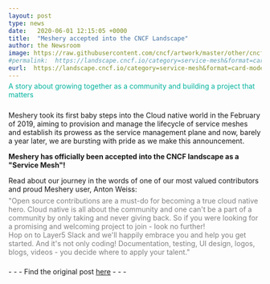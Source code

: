 ```yaml
---
layout: post
type: news
date:   2020-06-01 12:15:05 +0000
title:  "Meshery accepted into the CNCF Landscape"
author: the Newsroom
image: https://raw.githubusercontent.com/cncf/artwork/master/other/cncf-landscape/stacked/color/cncf-landscape-stacked-color.svg
#permalink:  https://landscape.cncf.io/category=service-mesh&format=card-mode&grouping=category&selected=meshery
eurl:  https://landscape.cncf.io/category=service-mesh&format=card-mode&grouping=category&selected=meshery
---
```

<div class="center" style="color:#00b39f;position:relative;top:-10px;font-size:1.00em;">A story about growing together as a community and building a project that matters</div>

Meshery took its first baby steps into the Cloud native world in the February of 2019, aiming to provision and manage the lifecycle of service meshes and establish its prowess as the service management plane and now, barely a year later, we are bursting with pride as we make this announcement.

**Meshery has officially been accepted into the CNCF landscape as a "Service Mesh"!**

Read about our journey in the words of one of our most valued contributors and proud Meshery user, Anton Weiss:
<div style="color:#808080;position:relative;top:-8px;font-size:1.00em;">"Open source contributions are a must-do for becoming a true cloud native hero. Cloud native is all about the community and one can't be a part of a community by only taking and never giving back. So if you were looking for a promising and welcoming project to join - look no further! <br> Hop on to Layer5 Slack and we'll happily embrace you and help you get started. And it's not only coding! Documentation, testing, UI design, logos, blogs, videos - you decide where to apply your talent."
</div>

<p class="center">
-
-
- Find the original post <a href="https://antweiss.com/blog/were-on-the-cloud-native-landscape/">here</a>
-
-
-
</p>
